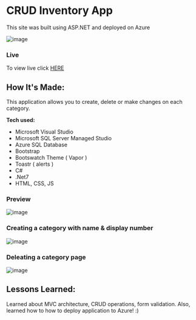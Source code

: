 # CRUD Inventory App
This site was built using ASP.NET and deployed on Azure

![image](https://user-images.githubusercontent.com/64226925/211895197-3b9a4afa-5fe2-4415-b58c-cb2303d5c5fe.png)

### Live
To view live click [HERE](https://crudwebapp1.azurewebsites.net/)

## How It's Made: 
This application allows you to create, delete or make changes on each category.

**Tech used:** 
- Microsoft Visual Studio
- Microsoft SQL Server Managed Studio
- Azure SQL Database
- Bootstrap
- Bootswatch Theme ( Vapor )
- Toastr ( alerts )
- C#
- .Net7
- HTML, CSS, JS


### Preview 
![image](https://user-images.githubusercontent.com/64226925/211897891-c292b7fa-63fa-4f94-a8bd-52189d5b36b6.png)
### Creating a category with name & display number
![image](https://user-images.githubusercontent.com/64226925/211898372-9c97dfdf-551b-4d84-a14d-8153701ea547.png)
### Deleating a category page
![image](https://user-images.githubusercontent.com/64226925/211899661-c4edf66d-ae23-4463-8235-cb08ba648422.png)


## Lessons Learned:

Learned about MVC architecture, CRUD operations, form validation. Also, learned how to how to deploy application to Azure! :)

